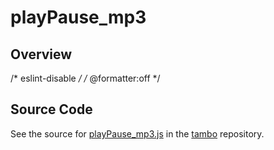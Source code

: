 # playPause_mp3

## Overview

/* eslint-disable */
/* @formatter:off */



## Source Code

See the source for [playPause_mp3.js](https://github.com/phetsims/tambo/blob/main/sounds/playPause_mp3.js) in the [tambo](https://github.com/phetsims/tambo) repository.
